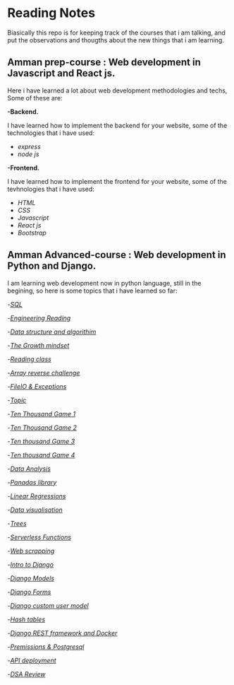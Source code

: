 # Reading Notes
Biasically this repo is for keeping track of the courses that i am talking, and put the observations and thougths about the new things that i am learning.
## Amman prep-course : Web development in Javascript and React js.
Here i have learned a lot about web development methodologies and techs, Some of these are:


**-Backend.**


I have learned how to implement the backend for your website, some of the technologies that i have used:
   - *express*
   - *node js*
   
   
**-Frontend.**

I have learned how to implement the frontend for your website, some of the tevhnologies that i have used:


   - *HTML*
   - *CSS*
   - *Javascript*
   - *React js*
   - *Bootstrap*
## Amman Advanced-course : Web development in Python and Django.
I am learning web development now in python language, still in the begining, so here is some topics that i have learned so far:



   -*[SQL](https://github.com/11mones/reading-notes/blob/main/SQL.md)*
   
   
   
   -*[Engineering Reading](https://github.com/11mones/reading-notes/blob/main/Engineer%20reading.md)*
   
   
   
   -*[Data structure and algorithim](https://github.com/11mones/reading-notes/blob/main/Data%20structure%20and%20algo.md)*
   
   
   
  -*[The Growth mindset]( https://github.com/11mones/reading-notes/blob/main/Growth%20mindset.md)*
  
  
  
  -*[Reading class](https://github.com/11mones/reading-notes/blob/main/Reading%20class.md)*
  
  
  
  
  
   -*[Array reverse challenge](https://github.com/11mones/data-structures-and-algorithms/blob/main/README.md)*
  
  
  
  
  
  -*[FileIO & Exceptions](  https://github.com/11mones/reading-notes/edit/main/FileIO%20%26%20Exceptions.md)*
  
  
  
   -*[Topic](  https://github.com/11mones/reading-notes/blob/main/Topic.md)*
   
   
   -*[Ten Thousand Game 1]( https://github.com/11mones/reading-notes/blob/main/Ten%20Thousand%20Game%201.md)*
   
   -*[Ten Thousand Game 2](  https://github.com/11mones/reading-notes/blob/main/Ten%20Thousand%202.md )*
   
   
   -*[Ten thousand Game 3](https://github.com/11mones/reading-notes/blob/main/Ten%20Thousand%202.md)*
   
   -*[Ten thousand Game 4]( https://github.com/11mones/reading-notes/blob/main/Ten%20Thousand%204.md)*
   
   -*[Data Analysis](https://github.com/11mones/reading-notes/blob/main/Data%20Analysis.md)*
   
   -*[Panadas library](   https://github.com/11mones/reading-notes/blob/main/Pandas%20in%2010.md)*
   
   -*[Linear Regressions](https://github.com/11mones/reading-notes/blob/main/Linear%20Regressions.md)*
   
   -*[Data visualisation](https://github.com/11mones/reading-notes/blob/main/Data%20visualisation.md)*
   
   
   -*[Trees](https://github.com/11mones/reading-notes/blob/main/Trees.md)*
   
   
   -*[Serverless Functions](https://github.com/11mones/reading-notes/blob/main/Serverless%20Functions.md)*
   
   
   -*[Web scrapping](https://github.com/11mones/reading-notes/blob/main/Web%20scrapping.md)*

 -*[Intro to Django](https://github.com/11mones/reading-notes/blob/main/Intro%20to%20Django.md)*


-*[Django Models]( https://github.com/11mones/reading-notes/blob/main/Django%20Models.md)*



-*[Django Forms](https://github.com/11mones/reading-notes/blob/main/Django%20forms.md)*


-*[Django custom user model](https://github.com/11mones/reading-notes/blob/main/Django%20custom%20user.md)*


-*[Hash tables](https://github.com/11mones/reading-notes/blob/main/Hash%20tables.md)*


-*[Django REST framework and Docker](https://github.com/11mones/reading-notes/blob/main/Django%20REST%20Framework%20%26%20Docker.md)*



-*[Premissions & Postgresql](https://github.com/11mones/reading-notes/blob/main/Permissions%20%26%20Postgresql.md)*


-*[API deployment](https://github.com/11mones/reading-notes/blob/main/API%20Deployment.md)*

-*[DSA Review](https://github.com/11mones/reading-notes/edit/main/DSA%20Review.md)*











   

   
   
   
   

   
   
   

   
   
  
   
   
   
   
   
   

  
  

  
  
  
  
  
  
  
  
  
  
  
  
  



